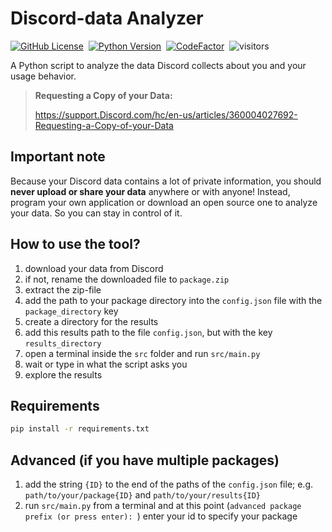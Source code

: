 
# Discord-data Analyzer

[![GitHub License](https://img.shields.io/github/license/informaticfreak/Discord-data-analyzer)](LICENSE)&nbsp;
[![Python Version](https://img.shields.io/badge/python-3-blue)](https://www.python.org/downloads/)&nbsp;
[![CodeFactor](https://www.codefactor.io/repository/github/informaticfreak/Discord-data-analyzer/badge)](https://www.codefactor.io/repository/github/informaticfreak/Discord-data-analyzer)&nbsp;
![visitors](https://visitor-badge.laobi.icu/badge?page_id=informaticfreak/Discord-data-analyzer)&nbsp;

A Python script to analyze the data Discord collects about you and your usage behavior.

>**Requesting a Copy of your Data:**
>
>https://support.Discord.com/hc/en-us/articles/360004027692-Requesting-a-Copy-of-your-Data

## Important note

Because your Discord data contains a lot of private information, you should **never upload or share your data** anywhere or with anyone!
Instead, program your own application or download an open source one to analyze your data. So you can stay in control of it.

## How to use the tool?

1. download your data from Discord
2. if not, rename the downloaded file to `package.zip`
3. extract the zip-file
4. add the path to your package directory into the `config.json` file with the `package_directory` key
5. create a directory for the results
6. add this results path to the file `config.json`, but with the key `results_directory`
7. open a terminal inside the `src` folder and run `src/main.py`
8. wait or type in what the script asks you
9. explore the results

## Requirements

```cmd
pip install -r requirements.txt
```

## Advanced (if you have multiple packages)

1. add the string `{ID}` to the end of the paths of the `config.json` file; e.g. `path/to/your/package{ID}` and `path/to/your/results{ID}`
2. run `src/main.py` from a terminal and at this point (`advanced package prefix (or press enter): `) enter your id to specify your package

